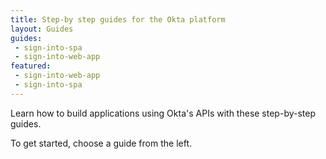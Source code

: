 ```yaml
---
title: Step-by step guides for the Okta platform
layout: Guides
guides: 
 - sign-into-spa
 - sign-into-web-app
featured: 
 - sign-into-web-app
 - sign-into-spa
---
```


Learn how to build applications using Okta's APIs with these step-by-step guides.

To get started, choose a guide from the left.
